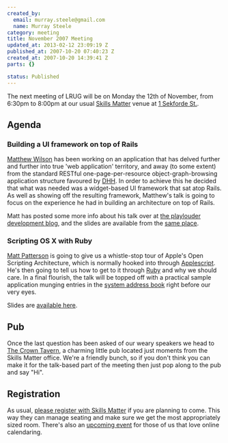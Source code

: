 ```yaml
--- 
created_by: 
  email: murray.steele@gmail.com
  name: Murray Steele
category: meeting
title: November 2007 Meeting
updated_at: 2013-02-12 23:09:19 Z
published_at: 2007-10-20 07:40:23 Z
created_at: 2007-10-20 14:39:41 Z
parts: {}

status: Published
---
```


The next meeting of LRUG will be on Monday the 12th of November, from 6:30pm to 8:00pm at our usual [Skills Matter](http://www.skillsmatter.com/) venue at [1 Sekforde St.](http://maps.google.co.uk/maps?f=q&hl=en&q=EC1R+0BE&layer=&ie=UTF8&z=16&om=1&iwloc=addr).

Agenda
------

### Building a UI framework on top of Rails

[Matthew Wilson](http://devblog.playlouder.com/) has been working on an application that has delved further and further into true 'web application' territory, and away (to some extent) from the standard RESTful one-page-per-resource object-graph-browsing application structure favoured by [DHH](http://loudthinking.com/).  In order to achieve this he decided that what was needed was a widget-based UI framework that sat atop Rails.  As well as showing off the resulting framework, Matthew's talk is going to focus on the experience he had in building an architecture on top of Rails.

Matt has posted some more info about his talk over at [the playlouder development blog](http://devblog.playlouder.com/index.php/2007/11/08/), and the slides are available from the [same place](http://blog.playlouder.com/index.php/2007/11/19/widget-slides/).

### Scripting OS X with Ruby

[Matt Patterson](http://reprocessed.org/) is going to give us a whistle-stop tour of Apple's Open Scripting Architecture, which is normally hooked into through [Applescript](http://www.apple.com/applescript/resources/).  He's then going to tell us how to get to it through [Ruby](http://rubyosa.rubyforge.org/) and why we should care.  In a final flourish, the talk will be topped off with a practical sample application munging entries in the [system address book](http://www.apple.com/macosx/features/addressbook/) right before our very eyes.

Slides are [available here](http://www.slideshare.net/fidothe/scripting-os-x-with-applescript-without-applescript).

## Pub

Once the last question has been asked of our weary speakers we head to [The Crown Tavern](http://fancyapint.com/pubs/pub199.html), a charming little pub located just moments from the Skills Matter office.  We're a friendly bunch, so if you don't think you can make it for the talk-based part of the meeting then just pop along to the pub and say "Hi".

Registration
------------

As usual, [please register with Skills Matter](http://www.skillsmatter.com/lrug) if you are planning to come.  This way they can manage seating and make sure we get the most appropriately sized room.  There's also an [upcoming event](http://upcoming.yahoo.com/event/299940/) for those of us that love online calendaring. 


